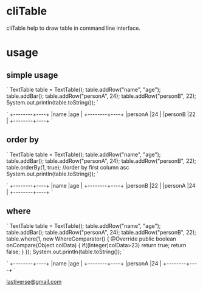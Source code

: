 cliTable
========

cliTable help to draw table in command line interface.

# usage
## simple usage
\`
TextTable table = TextTable();
table.addRow("name", "age");
table.addBar();
table.addRow("personA", 24);
table.addRow("personB", 22);
System.out.println(table.toString());
\`


\`
+--------+----+
|name    |age |
+--------+----+
|personA |24  |
|personB |22  |
+--------+----+
\`

## order by
\`
TextTable table = TextTable();
table.addRow("name", "age");
table.addBar();
table.addRow("personA", 24);
table.addRow("personB", 22);
table.orderBy(1, true); //order by first column asc
System.out.println(table.toString());
\`

\`
+--------+----+
|name    |age |
+--------+----+
|personB |22  |
|personA |24  |
+--------+----+
\`

## where
\`
TextTable table = TextTable();
table.addRow("name", "age");
table.addBar();
table.addRow("personA", 24);
table.addRow("personB", 22);
table.where(1, new WhereComparator() {
@Override
	public boolean onCompare(Object colData) {
		if((Integer)colData>23)
			return true;
		return false;
	}
});
System.out.println(table.toString());
\`

\`
+--------+----+
|name    |age |
+--------+----+
|personA |24  |
+--------+----+
\`

lastiverse@gmail.com